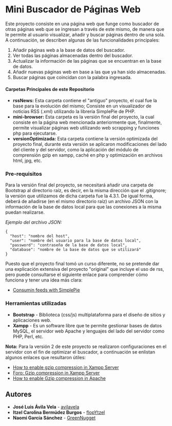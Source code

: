 # Mini Buscador de Páginas Web

Este proyecto consiste en una página web que funge como buscador de otras páginas web que se ingresan a través de este mismo, de manera que le permite al usuario visualizar, añadir y buscar páginas dentro de una sola.
A continuación, se describen algunas de las funcionalidades principales:
1. Añadir páginas web a la base de datos del buscador.
2. Ver todas las páginas almacenadas dentro del buscador.
3. Actualizar la información de las páginas que se encuentran en la base de datos.
4. Añadir nuevas páginas web en base a las que ya han sido almacenadas.
5. Buscar páginas que coincidan con la palabra ingresada.

#### Carpetas Principales de este Repositorio
* **rssNews:** Esta carpeta contiene el "antiguo" proyecto, el cual fue la base para la evolución del mismo; Consiste en un visualizador de noticias RSS (.xml) utilizando la librería SimplePie de PHP.
* **mini-browser:** Esta carpeta es la versión final del proyecto, la cual consiste en la página web mencionada anteriormente que, finalmente, permite visualizar páginas web utilizando web scrapping y funciones php para ejecutarse.
* **versionOptimizada:** Esta carpeta contiene la versión optimizada del proyecto final, durante esta versión se aplicaron modificaciones del lado del cliente y del servidor, como la aplicación del módulo de comprensión gzip en xampp, caché en php y optimización en archivos html, jpg, etc.

### Pre-requisitos

Para la versión final del proyecto, se necesitará añadir una carpeta de Bootstrap al directorio raíz, es decir, en la misma dirección que el .gitignore; la versión que utilizamos de dicha carpeta fue la 4.3.1. De igual forma, deberá de añadirse (en el mismo directorio raíz) un archivo JSON con la información de la base de datos local para que las conexiones a la misma puedan realizarse.

_Ejemplo del archivo JSON:_

```
{
  "host": "nombre del host",
  "user": "nombre del usuario para la base de datos local",
  "password": "contraseña de la base de datos local",
  "database": "nombre de la base de datos que se utilizará"
}
```

Puesto que el proyecto final tomó un curso diferente, no se pretende dar una explicación extensiva del proyecto "original" que incluye el uso de rss, pero puede consultarse el siguiente enlace para comprender cómo funciona y tener una idea más clara:
- [Consumin feeds with SimplePie](https://www.sitepoint.com/consuming-feeds-with-simplepie/)

### Herramientas utilizadas

* **Bootstrap** - Biblioteca (css/js) multiplataforma para el diseño de sitios y aplicaciones web.
* **Xampp** - Es un software libre que te permite gestionar bases de datos MySQL, el servidor web Apache y lenguajes del lado del servidor como PHP, Perl, etc.

**Nota:** Para la versión 2 de este proyecto se realizaron configuraciones en el servidor con el fin de optimizar el buscador, a continuación se enlistan algunos enlaces que resultaron útiles:
- [How to enable gzip compression in Xampp Server](https://ourcodeworld.com/articles/read/503/how-to-enable-gzip-compression-in-xampp-server)
- [Foro: Gzip compression in Xampp Server](https://stackoverrun.com/es/q/1772135)
- [How to enable Gzip compression in Apache](https://knackforge.com/blog/karalmax/how-enable-gzip-compression-apache)

## Autores
* **José Luis Ávila Vela** - [avilavela](https://github.com/avilavela)
* **Itzel Carolina Bermúdez Burgos** - [flopYtzel](https://github.com/flopYtzel)
* **Naomi García Sánchez** - [GreenNugget](https://github.com/GreenNugget)